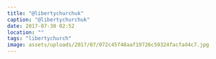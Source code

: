 ```yaml
---
title: "@libertychurchuk"
caption: "@libertychurchuk"
date: 2017-07-30 02:52
location: ""
tags: "libertychurch"
image: assets/uploads/2017/07/072c45f48aaf19726c59324facfad4c7.jpg
---
```

